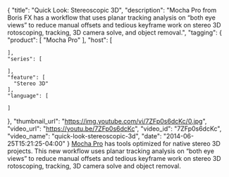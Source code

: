 {
  "title": "Quick Look: Stereoscopic 3D",
  "description": "Mocha Pro from Boris FX has a workflow that uses planar tracking analysis on “both eye views” to reduce manual offsets and tedious keyframe work on stereo 3D rotoscoping, tracking, 3D camera solve, and object removal.",
  "tagging": {
    "product": [
      "Mocha Pro"
    ],
    "host": [

    ],
    "series": [

    ],
    "feature": [
      "Stereo 3D"
    ],
    "language": [

    ]
  },
  "thumbnail_url": "https://img.youtube.com/vi/7ZFp0s6dcKc/0.jpg",
  "video_url": "https://youtu.be/7ZFp0s6dcKc",
  "video_id": "7ZFp0s6dcKc",
  "video_name": "quick-look-stereoscopic-3d",
  "date": "2014-06-25T15:21:25-04:00"
}
[Mocha Pro](/products/mocha-pro/) has tools optimized for native stereo 3D projects. This new workflow uses planar tracking analysis on “both eye views” to reduce manual offsets and tedious keyframe work on stereo 3D rotoscoping, tracking, 3D camera solve and object removal.
